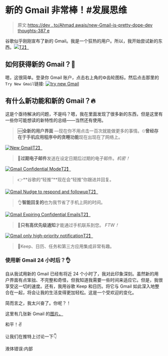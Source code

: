 # 新的 Gmail 非常棒！#发展思维

> 原文:[https://dev . to/Ahmad awais/new-Gmail-is-pretty-dope-dev thoughts-387 e](https://dev.to/ahmadawais/new-gmail-is-pretty-dope-devthoughts-387e)

谷歌似乎刚刚宣布了新的 Gmail。我是一个狂热的用户。所以，我开始尝试新的东西。[![](../Images/93d87e7992ebd91eb1d666fc8eaf501e.png)T2】](https://res.cloudinary.com/practicaldev/image/fetch/s--yCLjUee_--/c_limit%2Cf_auto%2Cfl_progressive%2Cq_66%2Cw_880/https://dha4w82d62smt.cloudfront.net/items/202T150V3G1H1Z29123F/Screen%2520Recording%25202018-04-26%2520at%252010.46%2520AM.gif)

## 如何获得新的 Gmail？📧

嗯，这很简单。登录你 Gmail 账户，点击右上角的⚙齿轮图标。然后点击那里的`Try New Gmail`链接: [![try new Gmail](../Images/38f25644a8ede0448fecff206813d9a5.png)](https://res.cloudinary.com/practicaldev/image/fetch/s--zbXASKv6--/c_limit%2Cf_auto%2Cfl_progressive%2Cq_66%2Cw_880/https://ahmadawais.com/wp-content/uploads/2018/04/Screen-Recording-2018-04-26-at-01.59-PM.gif)

## 有什么新功能和新的 Gmail？🔥

这是个亟待解决的问题，不是吗？嗯，我在里面发现了很多新的东西，但是这里有一些你可能想读的新特性的总结——当然还有使用。

> 🆕**全新的用户界面** —现在你不用点击一百次就能做更多的事情。⏲**曾经存在于手机应用程序中的贪睡功能**现在出现在了网络上。

[![New Gmail](../Images/d824bc2298c162bcd1938325f56b3ae8.png)T2】](https://res.cloudinary.com/practicaldev/image/fetch/s--3lXRS-2g--/c_limit%2Cf_auto%2Cfl_progressive%2Cq_66%2Cw_880/https://ahmadawais.com/wp-content/uploads/2018/04/Gmail_Convergence_Consumer_Image_1.gif)

> 🎫**过期电子邮件**发送在设定日期后过期的电子邮件。*机密！*

[![Gmail Confidential Mode](../Images/e33c1b50a9431dba3c95ff802f0f05b4.png)T2】](https://res.cloudinary.com/practicaldev/image/fetch/s--rHA5NG8f--/c_limit%2Cf_auto%2Cfl_progressive%2Cq_66%2Cw_880/https://ahmadawais.com/wp-content/uploads/2018/04/Gmail_confidentialmode.gif)

> 👉**谷歌的“轻推”**现在会“轻推”你跟进并回复。

[![Gmail Nudge to respond and followup](../Images/7817a1d4a78e19b14978933fbf52c758.png)T2】](https://res.cloudinary.com/practicaldev/image/fetch/s--TedaAmgp--/c_limit%2Cf_auto%2Cfl_progressive%2Cq_auto%2Cw_880/https://ahmadawais.com/wp-content/uploads/2018/04/Gmail_Convergence_Consumer_Image_2.max-1000x1000-2.png)

> 👌**智能回复的**也为我节省了手机上网的时间。

[![Gmail Expiring Confidential Emails](../Images/68988ce0e8976b5e4bd72157a17e31ef.png)T2】](https://res.cloudinary.com/practicaldev/image/fetch/s---cTZO9l4--/c_limit%2Cf_auto%2Cfl_progressive%2Cq_66%2Cw_880/https://ahmadawais.com/wp-content/uploads/2018/04/Gmail_Convergence_Consumer_Image_3.gif)

> 📨**只有高优先级通知**才能通过手机联系到您。 *FTW！*

[![Gmail only high-priority notification](../Images/141c7351878ae1d04ba2bc64183bfc4f.png)T2】](https://res.cloudinary.com/practicaldev/image/fetch/s--z-CxUxbU--/c_limit%2Cf_auto%2Cfl_progressive%2Cq_auto%2Cw_880/https://ahmadawais.com/wp-content/uploads/2018/04/Gmail_Convergence_Consumer_Image_4.max-1000x1000.png)

> 🤖Keep、日历、任务和第三方应用集成非常有趣。

### 使用新 Gmail 24 小时后？👌

自从我试用新的 Gmail 已经有将近 24 个小时了，我对此印象深刻。虽然新的用户界面有点笨拙、不完整和奇怪，但我知道我需要一些时间来适应它。但是，我很享受这一切的速度。还有，我用谷歌 Keep 和日历。将它与 Gmail 如此深入地整合在一起，将会让我的生活变得更加轻松。这是一个受欢迎的变化。

简而言之，我太兴奋了。你呢？！

这里有几张新 Gmail 的[图片。](https://AhmadAwais.com/new-gmail)

和平！✌

让我们在推特上讨论一下👇

液体错误:内部